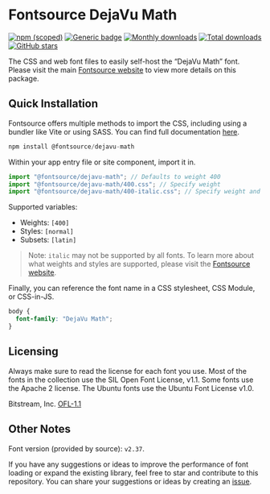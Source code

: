 # Fontsource DejaVu Math

[![npm (scoped)](https://img.shields.io/npm/v/@fontsource/dejavu-math?color=brightgreen)](https://www.npmjs.com/package/@fontsource/dejavu-math) [![Generic badge](https://img.shields.io/badge/fontsource-passing-brightgreen)](https://github.com/fontsource/fontsource) [![Monthly downloads](https://badgen.net/npm/dm/@fontsource/dejavu-math)](https://github.com/fontsource/fontsource) [![Total downloads](https://badgen.net/npm/dt/@fontsource/dejavu-math)](https://github.com/fontsource/fontsource) [![GitHub stars](https://img.shields.io/github/stars/fontsource/fontsource.svg?style=social&label=Star)](https://github.com/fontsource/fontsource/stargazers)

The CSS and web font files to easily self-host the “DejaVu Math” font. Please visit the main [Fontsource website](https://fontsource.org/fonts/dejavu-math) to view more details on this package.

## Quick Installation

Fontsource offers multiple methods to import the CSS, including using a bundler like Vite or using SASS. You can find full documentation [here](https://fontsource.org/docs/getting-started/introduction).

```javascript
npm install @fontsource/dejavu-math
```

Within your app entry file or site component, import it in.

```javascript
import "@fontsource/dejavu-math"; // Defaults to weight 400
import "@fontsource/dejavu-math/400.css"; // Specify weight
import "@fontsource/dejavu-math/400-italic.css"; // Specify weight and style
```

Supported variables:
- Weights: `[400]`
- Styles: `[normal]`
- Subsets: `[latin]`

> Note: `italic` may not be supported by all fonts. To learn more about what weights and styles are supported, please visit the [Fontsource website](https://fontsource.org/fonts/dejavu-math).

Finally, you can reference the font name in a CSS stylesheet, CSS Module, or CSS-in-JS.

```css
body {
  font-family: "DejaVu Math";
}
```

## Licensing
Always make sure to read the license for each font you use. Most of the fonts in the collection use the SIL Open Font License, v1.1. Some fonts use the Apache 2 license. The Ubuntu fonts use the Ubuntu Font License v1.0.

Bitstream, Inc.
[OFL-1.1](https://github.com/dejavu-fonts/dejavu-fonts/blob/master/LICENSE)

## Other Notes
Font version (provided by source): `v2.37`.

If you have any suggestions or ideas to improve the performance of font loading or expand the existing library, feel free to star and contribute to this repository. You can share your suggestions or ideas by creating an [issue](https://github.com/fontsource/fontsource/issues).